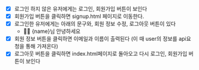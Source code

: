 - [x] 로그인 하지 않은 유저에게는 로그인, 회원가입 버튼이 보인다
- [x] 회원가입 버튼을 클릭하면 signup.html 페이지로 이동한다.
- [x] 로그인한 유저에게는 아래의 문구와, 회원 정보 수정, 로그아웃 버튼이 있다
  - 👋🏼 {name}님 안녕하세요
- [x] 회원 정보 버튼을 클릭하면 이메일과 이름이 출력된다 (이 때 user의 정보를 api요청을 통해 가져온다)
- [x] 로그아웃 버튼을 클릭하면 index.html페이지로 돌아오고 다시 로그인, 회원가입 버튼이 보인다

